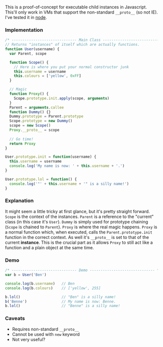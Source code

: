 This is a proof-of-concept for executable child instances in Javascript. This'll
only work in VMs that support the non-standard `__proto__` (so not IE). I've
tested it in [node](http://nodejs.org/).

### Implementation

``` javascript
/* ------------------------------ Main Class ------------------------------ */
// Returns "instances" of itself which are actually functions.
function User(username) {
  var Parent, scope

  function Scope() {
    // Here is where you put your normal constructor junk
    this.username = username
    this.colours = ['yellow', 0xFF]
  }

  // Magic
  function Proxy() {
    Scope.prototype.init.apply(scope, arguments)
  }
  Parent = arguments.callee
  function Dummy() {}
  Dummy.prototype = Parent.prototype
  Scope.prototype = new Dummy()
  scope = new Scope()
  Proxy.__proto__ = scope
  
  // Go time!
  return Proxy
}

User.prototype.init = function(username) {
  this.username = username
  console.log('My name is now: ' + this.username + '.')
}

User.prototype.lol = function() {
  console.log('"' + this.username + '" is a silly name!')
}

```

### Explanation

It might seem a little tricky at first glance, but it's pretty straight
forward. `Scope` is the context of the instances. `Parent` is a reference to the
"current" class (in this case it's `User`). `Dummy` is simply used for prototype
chaining (`Scope` is chained to `Parent`). `Proxy` is where the real magic
happens. `Proxy` is a normal function which, when executed, calls the
`Parent.prototype.init` function in the correct context. As well it's
`__proto__` is set to that of the current **instance**. This is the crucial
part as it allows `Proxy` to still act like a function and a plain object at
the same time.

### Demo

``` javascript
/* ------------------------------ Demo ------------------------------ */
var b = User('Ben')

console.log(b.username)   // Ben
console.log(b.colours)    // ['yellow', 255]

b.lol()                   // "Ben" is a silly name!
b('Benne')                // My name is now: Benne.
b.lol()                   // "Benne" is a silly name!
```

### Caveats

* Requires non-standard `__proto__`
* Cannot be used with `new` keyword
* Not very useful?

